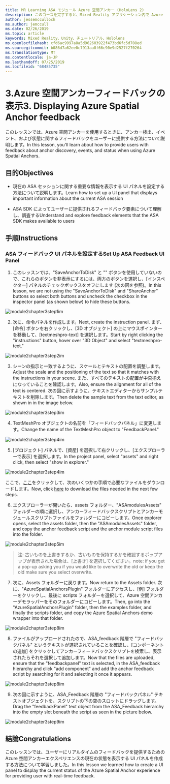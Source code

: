 ```yaml
---
title: MR Learning ASA モジュール Azure 空間アンカー (HoloLens 2)
description: このコースを完了すると、Mixed Reality アプリケーション内で Azure 顔認識を実装する方法を学習することができます。
author: jessemcculloch
ms.author: jemccull
ms.date: 02/26/2019
ms.topic: article
keywords: Mixed Reality、Unity、チュートリアル、Hololens
ms.openlocfilehash: cfd6ac9997a8a5d962603922f473bd6fc5d708ed
ms.sourcegitcommit: b086d7a62ee0c7913aa8f66c90e9d2527f270264
ms.translationtype: MT
ms.contentlocale: ja-JP
ms.lasthandoff: 07/25/2019
ms.locfileid: "68485735"
---
```

# <a name="3-displaying-azure-spatial-anchor-feedback"></a><span data-ttu-id="8e617-104">3.Azure 空間アンカーフィードバックの表示</span><span class="sxs-lookup"><span data-stu-id="8e617-104">3. Displaying Azure Spatial Anchor feedback</span></span>

<span data-ttu-id="8e617-105">このレッスンでは、Azure 空間アンカーを使用するときに、アンカー検出、イベント、および状態に関するフィードバックをユーザーに提供する方法について説明します。</span><span class="sxs-lookup"><span data-stu-id="8e617-105">In this lesson, you'll learn about how to provide users with feedback about anchor discovery, events, and status when using Azure Spatial Anchors.</span></span>

## <a name="objectives"></a><span data-ttu-id="8e617-106">目的</span><span class="sxs-lookup"><span data-stu-id="8e617-106">Objectives</span></span>

* <span data-ttu-id="8e617-107">現在の ASA セッションに関する重要な情報を表示する UI パネルを設定する方法について説明します。</span><span class="sxs-lookup"><span data-stu-id="8e617-107">Learn how to set up a UI panel that displays important information about the current ASA session</span></span>

* <span data-ttu-id="8e617-108">ASA SDK によってユーザーに提供されるフィードバック要素について理解し、調査する</span><span class="sxs-lookup"><span data-stu-id="8e617-108">Understand and explore feedback elements that the ASA SDK makes available to users</span></span>

## <a name="instructions"></a><span data-ttu-id="8e617-109">手順</span><span class="sxs-lookup"><span data-stu-id="8e617-109">Instructions</span></span>

### <a name="set-up-asa-feedback-ui-panel"></a><span data-ttu-id="8e617-110">ASA フィードバック UI パネルを設定する</span><span class="sxs-lookup"><span data-stu-id="8e617-110">Set Up ASA Feedback UI Panel</span></span>

1. <span data-ttu-id="8e617-111">このレッスンでは、"SaveAnchorToDisk" と "" ボタンを使用していないので、これらのボタンを非表示にするには、両方のボタンを選択し、[インスペクター] パネルのチェックボックスをオフにします (次の図を参照)。</span><span class="sxs-lookup"><span data-stu-id="8e617-111">In this lesson, we are not using the "SaveAnchorToDisk" and "ShareAnchor" buttons so select both buttons and uncheck the checkbox in the inspector panel (as shown below) to hide these buttons.</span></span>
   

![module2chapter3step1im](images/module2chapter3step1im.PNG)

2. <span data-ttu-id="8e617-113">次に、命令パネルを作成します。</span><span class="sxs-lookup"><span data-stu-id="8e617-113">Next, create the instruction panel.</span></span> <span data-ttu-id="8e617-114">まず、[命令] ボタンを右クリックし、[3D オブジェクト] の上にマウスポインターを移動して、[textmeshpro-text] を選択します。</span><span class="sxs-lookup"><span data-stu-id="8e617-114">Start by right clicking the "instructions" button, hover over "3D Object" and select "textmeshpro-text."</span></span>

![module2chapter3step2im](images/module2chapter3step2im.PNG)

3. <span data-ttu-id="8e617-116">シーンの指示と一致するように、スケールとテキストの配置を調整します。</span><span class="sxs-lookup"><span data-stu-id="8e617-116">Adjust the scale and the positioning of the text so that it matches with the instructions in your scene.</span></span> <span data-ttu-id="8e617-117">また、すべてのテキストの配置が中央揃えになっていることを確認します。</span><span class="sxs-lookup"><span data-stu-id="8e617-117">Also, ensure the alignment for all of the text is centered.</span></span> <span data-ttu-id="8e617-118">次の図に示すように、テキストエディターからサンプルテキストを削除します。</span><span class="sxs-lookup"><span data-stu-id="8e617-118">Then delete the sample text from the text editor, as shown in in the image below.</span></span>

![module2chapter3step3im](images/module2chapter3step3im.PNG)

4. <span data-ttu-id="8e617-120">TextMeshPro オブジェクトの名前を「フィードバックパネル」に変更します。</span><span class="sxs-lookup"><span data-stu-id="8e617-120">Change the name of the TextMeshPro object to "FeedbackPanel."</span></span>
   

![module2chapter3step4im](images/module2chapter3step4im.PNG)

5. <span data-ttu-id="8e617-122">[プロジェクト] パネルで、[資産] を選択して右クリックし、[エクスプローラーで表示] を選択します。</span><span class="sxs-lookup"><span data-stu-id="8e617-122">In the project panel, select "assets" and right click, then select "show in explorer."</span></span>
   

![module2chapter3step4im](images/module2chapter3step5im.PNG)

<span data-ttu-id="8e617-124">ここで、[ここ](https://onedrive.live.com/?authkey=%21ABXEC8PvyQu8Qd8&id=5B7335C4342BCB0E%21395636&cid=5B7335C4342BCB0E)をクリックして、次のいくつかの手順で必要なファイルをダウンロードします。</span><span class="sxs-lookup"><span data-stu-id="8e617-124">Now, click [here](https://onedrive.live.com/?authkey=%21ABXEC8PvyQu8Qd8&id=5B7335C4342BCB0E%21395636&cid=5B7335C4342BCB0E) to download the files needed in the next few steps.</span></span>

6. <span data-ttu-id="8e617-125">エクスプローラーが開いたら、assets フォルダー、"ASAmodulesAssets" フォルダーの順に選択し、アンカーフィードバックスクリプトとアンカーモジュールスクリプトファイルをフォルダーにコピーします。</span><span class="sxs-lookup"><span data-stu-id="8e617-125">Once explorer opens, select the assets folder, then the "ASAmodulesAssets" folder, and copy the anchor feedback script and the anchor module script files into the folder.</span></span> 

![module2chapter3step5im](images/module2chapter3step6im.PNG)

> <span data-ttu-id="8e617-127">注: 古いものを上書きするか、古いものを保持するかを確認するポップアップが表示された場合は、[上書き] を選択してください。</span><span class="sxs-lookup"><span data-stu-id="8e617-127">note: if you get a pop-up asking you if you would like to overwrite the old or keep the old make sure you select overwrite.</span></span>

7. <span data-ttu-id="8e617-128">次に、Assets フォルダーに戻ります。</span><span class="sxs-lookup"><span data-stu-id="8e617-128">Now return to the Assets folder.</span></span> <span data-ttu-id="8e617-129">次に、"AzureSpatialAnchorsPlugin" フォルダーにアクセスし、[例] フォルダーをクリックし、最後に scripts フォルダーを選択して、Azure 空間アンカーデモラッパーをそのフォルダーにコピーします。</span><span class="sxs-lookup"><span data-stu-id="8e617-129">Then, go into the "AzureSpatialAnchorsPlugin" folder, then the examples folder, and finally the scripts folder, and copy the Azure Spatial Anchors demo wrapper into that folder.</span></span> 

![module2chapter3step8im](images/module2chapter3step7im.PNG)

8. <span data-ttu-id="8e617-131">ファイルがアップロードされたので、ASA_feedback 階層で "フィードバックパネル" というテキストが選択されていることを確認し、[コンポーネントの追加] をクリックしてアンカーフィードバックスクリプトを検索し、表示されたらそれを選択して追加します。</span><span class="sxs-lookup"><span data-stu-id="8e617-131">Now that the files are uploaded, ensure that the "feedbackpanel" text is selected, in the ASA_feedback hierarchy and click "add component" and add the anchor feedback script by searching for it and selecting it once it appears.</span></span> 

![module2chapter3step8im](images/module2chapter3step8im.PNG)

9. <span data-ttu-id="8e617-133">次の図に示すように、ASA_Feedback 階層の "フィードバックパネル" テキストオブジェクトを、スクリプトの下の空のスロットにドラッグします。</span><span class="sxs-lookup"><span data-stu-id="8e617-133">Drag the "feedbackPanel" text object from the ASA_Feedback hierarchy into the empty slot beneath the script as seen in the picture below.</span></span> 

![module2chapter3step9im](images/module2chapter3step9im.PNG)

## <a name="congratulations"></a><span data-ttu-id="8e617-135">結論</span><span class="sxs-lookup"><span data-stu-id="8e617-135">Congratulations</span></span>

<span data-ttu-id="8e617-136">このレッスンでは、ユーザーにリアルタイムのフィードバックを提供するための Azure 空間アンカーエクスペリエンスの現在の状態を表示する UI パネルを作成する方法について学習しました。</span><span class="sxs-lookup"><span data-stu-id="8e617-136">In this lesson we learned how to create a UI panel to display the current status of the Azure Spatial Anchor experience for providing user with real-time feedback.</span></span>


